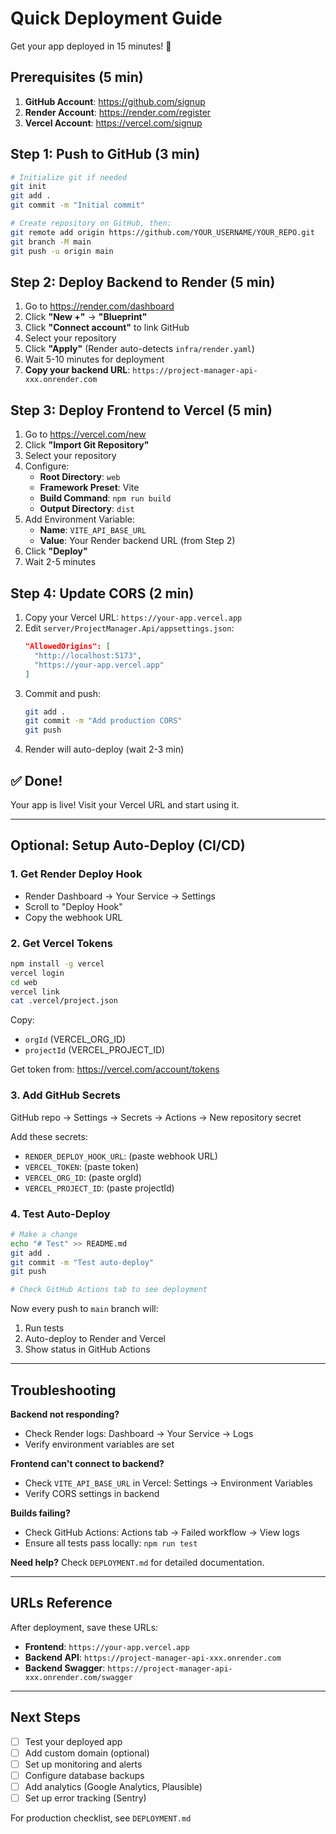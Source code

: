 # Quick Deployment Guide

Get your app deployed in 15 minutes! 🚀

## Prerequisites (5 min)

1. **GitHub Account**: https://github.com/signup
2. **Render Account**: https://render.com/register
3. **Vercel Account**: https://vercel.com/signup

## Step 1: Push to GitHub (3 min)

```bash
# Initialize git if needed
git init
git add .
git commit -m "Initial commit"

# Create repository on GitHub, then:
git remote add origin https://github.com/YOUR_USERNAME/YOUR_REPO.git
git branch -M main
git push -u origin main
```

## Step 2: Deploy Backend to Render (5 min)

1. Go to https://render.com/dashboard
2. Click **"New +"** → **"Blueprint"**
3. Click **"Connect account"** to link GitHub
4. Select your repository
5. Click **"Apply"** (Render auto-detects `infra/render.yaml`)
6. Wait 5-10 minutes for deployment
7. **Copy your backend URL**: `https://project-manager-api-xxx.onrender.com`

## Step 3: Deploy Frontend to Vercel (5 min)

1. Go to https://vercel.com/new
2. Click **"Import Git Repository"**
3. Select your repository
4. Configure:
   - **Root Directory**: `web`
   - **Framework Preset**: Vite
   - **Build Command**: `npm run build`
   - **Output Directory**: `dist`
5. Add Environment Variable:
   - **Name**: `VITE_API_BASE_URL`
   - **Value**: Your Render backend URL (from Step 2)
6. Click **"Deploy"**
7. Wait 2-5 minutes

## Step 4: Update CORS (2 min)

1. Copy your Vercel URL: `https://your-app.vercel.app`
2. Edit `server/ProjectManager.Api/appsettings.json`:
   ```json
   "AllowedOrigins": [
     "http://localhost:5173",
     "https://your-app.vercel.app"
   ]
   ```
3. Commit and push:
   ```bash
   git add .
   git commit -m "Add production CORS"
   git push
   ```
4. Render will auto-deploy (wait 2-3 min)

## ✅ Done!

Your app is live! Visit your Vercel URL and start using it.

---

## Optional: Setup Auto-Deploy (CI/CD)

### 1. Get Render Deploy Hook
- Render Dashboard → Your Service → Settings
- Scroll to "Deploy Hook"
- Copy the webhook URL

### 2. Get Vercel Tokens
```bash
npm install -g vercel
vercel login
cd web
vercel link
cat .vercel/project.json
```

Copy:
- `orgId` (VERCEL_ORG_ID)
- `projectId` (VERCEL_PROJECT_ID)

Get token from: https://vercel.com/account/tokens

### 3. Add GitHub Secrets
GitHub repo → Settings → Secrets → Actions → New repository secret

Add these secrets:
- `RENDER_DEPLOY_HOOK_URL`: (paste webhook URL)
- `VERCEL_TOKEN`: (paste token)
- `VERCEL_ORG_ID`: (paste orgId)
- `VERCEL_PROJECT_ID`: (paste projectId)

### 4. Test Auto-Deploy
```bash
# Make a change
echo "# Test" >> README.md
git add .
git commit -m "Test auto-deploy"
git push

# Check GitHub Actions tab to see deployment
```

Now every push to `main` branch will:
1. Run tests
2. Auto-deploy to Render and Vercel
3. Show status in GitHub Actions

---

## Troubleshooting

**Backend not responding?**
- Check Render logs: Dashboard → Your Service → Logs
- Verify environment variables are set

**Frontend can't connect to backend?**
- Check `VITE_API_BASE_URL` in Vercel: Settings → Environment Variables
- Verify CORS settings in backend

**Builds failing?**
- Check GitHub Actions: Actions tab → Failed workflow → View logs
- Ensure all tests pass locally: `npm run test`

**Need help?** Check `DEPLOYMENT.md` for detailed documentation.

---

## URLs Reference

After deployment, save these URLs:

- **Frontend**: `https://your-app.vercel.app`
- **Backend API**: `https://project-manager-api-xxx.onrender.com`
- **Backend Swagger**: `https://project-manager-api-xxx.onrender.com/swagger`

---

## Next Steps

- [ ] Test your deployed app
- [ ] Add custom domain (optional)
- [ ] Set up monitoring and alerts
- [ ] Configure database backups
- [ ] Add analytics (Google Analytics, Plausible)
- [ ] Set up error tracking (Sentry)

For production checklist, see `DEPLOYMENT.md`
